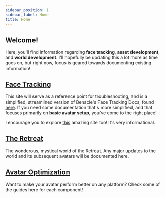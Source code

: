 ```yaml
---
sidebar_position: 1
sidebar_label: Home
title: Home
---
```


## Welcome!

Here, you'll find information regarding **face tracking**, **asset development**, and **world development**. I'll hopefully be updating this a lot more as time goes on, but right now, focus is geared towards documenting existing information!

## [Face Tracking](https://hantnor.github.io/HanDocs/docs/category/face-tracking)
This site will serve as a reference point for troubleshooting, and is a simplified, streamlined version of Benacle's Face Tracking Docs, found [here](https://docs.vrcft.io/). If you need some documentation that's more simplified, and that focuses primarily on **basic avatar setup**, you've come to the right place! 

I encourage you to explore [this](https://docs.vrcft.io/) amazing site too! It's very informational.

## [The Retreat](https://hantnor.github.io/HanDocs/docs/category/the-retreat)
The wonderous, mystical world of the Retreat. Any major updates to the world and its subsequent avatars will be documented here. 

## [Avatar Optimization](https://hantnor.github.io/HanDocs/docs/Avatars/Optimization)
Want to make your avatar perform better on any platform? Check some of the guides here for each component!